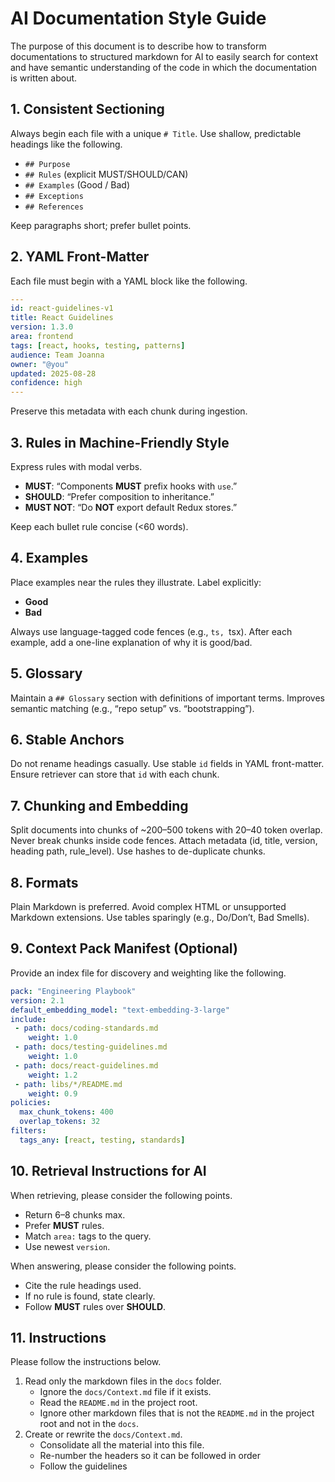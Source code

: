 # AI Documentation Style Guide

The purpose of this document is to describe how to transform documentations to structured markdown for AI to easily search for context and have semantic understanding of the code in which the documentation is written about.

## 1. Consistent Sectioning

Always begin each file with a unique `# Title`. Use shallow, predictable headings like the following.

 - `## Purpose`
 - `## Rules` (explicit MUST/SHOULD/CAN)
 - `## Examples` (Good / Bad)
 - `## Exceptions`
 - `## References`

Keep paragraphs short; prefer bullet points.

## 2. YAML Front-Matter

Each file must begin with a YAML block like the following.

```yaml
---
id: react-guidelines-v1
title: React Guidelines
version: 1.3.0
area: frontend
tags: [react, hooks, testing, patterns]
audience: Team Joanna
owner: "@you"
updated: 2025-08-28
confidence: high
---
```

Preserve this metadata with each chunk during ingestion.

## 3. Rules in Machine-Friendly Style

Express rules with modal verbs. 

 - **MUST**: “Components **MUST** prefix hooks with `use`.”
 - **SHOULD**: “Prefer composition to inheritance.”
 - **MUST NOT**: “Do **NOT** export default Redux stores.”

Keep each bullet rule concise (<60 words).

## 4. Examples

Place examples near the rules they illustrate. Label explicitly:

 - **Good**
 - **Bad**

Always use language-tagged code fences (e.g., ```ts, ```tsx). After each example, add a one-line explanation of why it is good/bad.

## 5. Glossary

Maintain a `## Glossary` section with definitions of important terms. Improves semantic matching (e.g., “repo setup” vs. “bootstrapping”).

## 6. Stable Anchors

Do not rename headings casually. Use stable `id` fields in YAML front-matter. Ensure retriever can store that `id` with each chunk.

## 7. Chunking and Embedding

Split documents into chunks of ~200–500 tokens with 20–40 token overlap. Never break chunks inside code fences. Attach metadata (id, title, version, heading path, rule_level). Use hashes to de-duplicate chunks.

## 8. Formats

Plain Markdown is preferred. Avoid complex HTML or unsupported Markdown extensions. Use tables sparingly (e.g., Do/Don’t, Bad Smells).

## 9. Context Pack Manifest (Optional)

Provide an index file for discovery and weighting like the following.

```yaml
pack: "Engineering Playbook"
version: 2.1
default_embedding_model: "text-embedding-3-large"
include:
 - path: docs/coding-standards.md
    weight: 1.0
 - path: docs/testing-guidelines.md
    weight: 1.0
 - path: docs/react-guidelines.md
    weight: 1.2
 - path: libs/*/README.md
    weight: 0.9
policies:
  max_chunk_tokens: 400
  overlap_tokens: 32
filters:
  tags_any: [react, testing, standards]
```

## 10. Retrieval Instructions for AI

When retrieving, please consider the following points.

 - Return 6–8 chunks max.
 - Prefer **MUST** rules.
 - Match `area:` tags to the query.
 - Use newest `version`.

When answering, please consider the following points.

 - Cite the rule headings used.
 - If no rule is found, state clearly.
 - Follow **MUST** rules over **SHOULD**.

## 11. Instructions

Please follow the instructions below.

 1. Read only the markdown files in the `docs` folder.
    - Ignore the `docs/Context.md` file if it exists.
    - Read the `README.md` in the project root.
    - Ignore other markdown files that is not the `README.md` in the project root and not in the `docs`.
 2. Create or rewrite the `docs/Context.md`. 
    - Consolidate all the material into this file.
    - Re-number the headers so it can be followed in order
    - Follow the guidelines